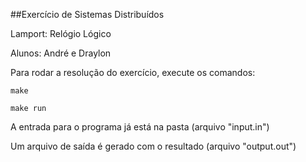##Exercício de Sistemas Distribuídos

Lamport: Relógio Lógico

Alunos: André e Draylon

Para rodar a resolução do exercício, execute os comandos:

    make

    make run

A entrada para o programa já está na pasta (arquivo "input.in")

Um arquivo de saída é gerado com o resultado (arquivo "output.out")

